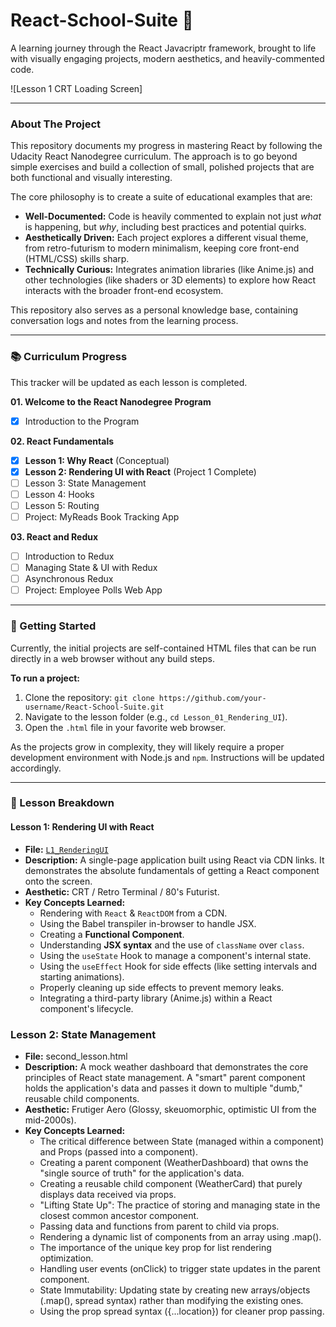 # React-School-Suite 🚀

A learning journey through the React Javacriptr framework, brought to life with visually engaging projects, modern aesthetics, and heavily-commented code.

![Lesson 1 CRT Loading Screen]

---

### About The Project

This repository documents my progress in mastering React by following the Udacity React Nanodegree curriculum. The approach is to go beyond simple exercises and build a collection of small, polished projects that are both functional and visually interesting.

The core philosophy is to create a suite of educational examples that are:
*   **Well-Documented:** Code is heavily commented to explain not just *what* is happening, but *why*, including best practices and potential quirks.
*   **Aesthetically Driven:** Each project explores a different visual theme, from retro-futurism to modern minimalism, keeping core front-end (HTML/CSS) skills sharp.
*   **Technically Curious:** Integrates animation libraries (like Anime.js) and other technologies (like shaders or 3D elements) to explore how React interacts with the broader front-end ecosystem.

This repository also serves as a personal knowledge base, containing conversation logs and notes from the learning process.

---

### 📚 Curriculum Progress

This tracker will be updated as each lesson is completed.

**01. Welcome to the React Nanodegree Program**
- [x] Introduction to the Program

**02. React Fundamentals**
- [x] **Lesson 1: Why React** (Conceptual)
- [x] **Lesson 2: Rendering UI with React** (Project 1 Complete)
- [ ] Lesson 3: State Management
- [ ] Lesson 4: Hooks
- [ ] Lesson 5: Routing
- [ ] Project: MyReads Book Tracking App

**03. React and Redux**
- [ ] Introduction to Redux
- [ ] Managing State & UI with Redux
- [ ] Asynchronous Redux
- [ ] Project: Employee Polls Web App

---

### 🚀 Getting Started

Currently, the initial projects are self-contained HTML files that can be run directly in a web browser without any build steps.

**To run a project:**
1.  Clone the repository: `git clone https://github.com/your-username/React-School-Suite.git`
2.  Navigate to the lesson folder (e.g., `cd Lesson_01_Rendering_UI`).
3.  Open the `.html` file in your favorite web browser.

As the projects grow in complexity, they will likely require a proper development environment with Node.js and `npm`. Instructions will be updated accordingly.

---

### 📂 Lesson Breakdown

#### Lesson 1: Rendering UI with React
*   **File:** [`L1_RenderingUI`](./first_lesson.html)
*   **Description:** A single-page application built using React via CDN links. It demonstrates the absolute fundamentals of getting a React component onto the screen.
*   **Aesthetic:** CRT / Retro Terminal / 80's Futurist.
*   **Key Concepts Learned:**
    *   Rendering with `React` & `ReactDOM` from a CDN.
    *   Using the Babel transpiler in-browser to handle JSX.
    *   Creating a **Functional Component**.
    *   Understanding **JSX syntax** and the use of `className` over `class`.
    *   Using the `useState` Hook to manage a component's internal state.
    *   Using the `useEffect` Hook for side effects (like setting intervals and starting animations).
    *   Properly cleaning up side effects to prevent memory leaks.
    *   Integrating a third-party library (Anime.js) within a React component's lifecycle.
### Lesson 2: State Management
*   **File:** second_lesson.html
*   **Description:** A mock weather dashboard that demonstrates the core principles of React state management. A "smart" parent component holds the application's data and passes it down to multiple "dumb," reusable child components.
*   **Aesthetic:** Frutiger Aero (Glossy, skeuomorphic, optimistic UI from the mid-2000s).
*   **Key Concepts Learned:**
    *  The critical difference between State (managed within a component) and Props (passed into a component).
    *  Creating a parent component (WeatherDashboard) that owns the "single source of truth" for the application's data.
    *  Creating a reusable child component (WeatherCard) that purely displays data received via props.
    *  "Lifting State Up": The practice of storing and managing state in the closest common ancestor component.
    *  Passing data and functions from parent to child via props.
    *  Rendering a dynamic list of components from an array using .map().
    *  The importance of the unique key prop for list rendering optimization.
    *  Handling user events (onClick) to trigger state updates in the parent component.
    *  State Immutability: Updating state by creating new arrays/objects (.map(), spread syntax) rather than modifying the existing ones.
    *  Using the prop spread syntax ({...location}) for cleaner prop passing.
